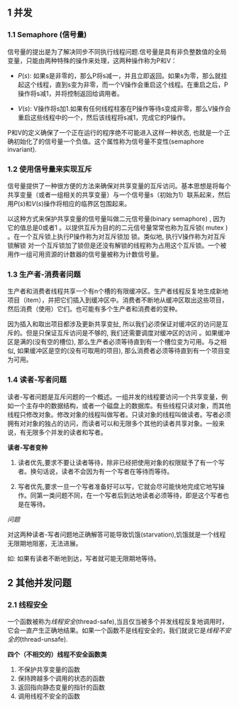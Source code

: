## 1 并发

### 1.1 Semaphore (信号量)

信号量的提出是为了解决同步不同执行线程问题.信号量是具有非负整数值的全局变量，只能由两种特殊的操作来处理，这两种操作称为P和V：

- $P(s)$: 如果s是非零的，那么P将s减一，并且立即返回。如果s为零，那么就挂起这个线程，直到s变为非零，而一个V操作会重启这个线程。在重启之后，P操作将s减1，并将控制返回给调用者。

- $V(s)$: V操作将s加1.如果有任何线程柱塞在P操作等待s变成非零，那么V操作会重启这些线程中的一个，然后该线程将s减1，完成它的P操作。

P和V的定义确保了一个正在运行的程序绝不可能进入这样一种状态, 也就是一个正确初始化了的信号量一个负值。这个属性称为信号量不变性(semaphore invariant).

### 1.2 使用信号量来实现互斥

信号量提供了一种很方便的方法来确保对共享变量的互斥访问。基本思想是将每个共享变量（或者一组相关的共享变量）与一个信号量s（初始为1）联系起来，然后用$P(s)$和$V(s)$操作将相应的临界区包围起来。


以这种方式来保护共享变量的信号量叫做二元信号量(binary semaphore) , 因为它的值总是0或者1 。以提供互斥为目的的二元信号量常常也称为互斥锁( mutex ) 。在一个互斥锁上执行P操作称为对互斥锁加 锁。类似地, 执行V操作称为对互斥锁解锁 对一个互斥锁加了锁但是还没有解锁的线程称为占用这个互斥锁。一个被用作一组可用资源的计数器的信号量被称为计数信号量。

### 1.3 生产者-消费者问题

生产者和消费者线程共享一个有n个槽的有限缓冲区。生产者线程反复地生成新地项目（item），并把它们插入到缓冲区中。消费者不断地从缓冲区取出这些项目，然后消费（使用）它们。也可能有多个生产者和消费者的变种。

因为插入和取出项目都涉及更新共享变扯, 所以我们必须保证对缓冲区的访问是互斥的。但是只保证互斥访问是不够的, 我们还需要调度对缓冲区的访问 。如果缓冲区是满的(没有空的槽位), 那么生产者必须等待直到有一个槽位变为可用。与之相似, 如果缓冲区是空的(没有可取用的项目), 那么消费者必须等待直到有一个项目变为可用。

### 1.4 读者-写者问题

读者-写者问题是互斥问题的一个概述。一组并发的线程要访问一个共享变量，例如一个主存中的数据结构，或者一个磁盘上的数据库。有些线程只读对象，而其他线程只修改对象。修改对象的线程叫做写者。只读对象的线程叫做读者。写者必须拥有对对象的独占的访问，而读者可以和无限多个其他的读者共享对象。一般来说，有无限多个并发的读者和写者。

**读者-写者变种**

1. 读者优先,要求不要让读者等待，除非已经把使用对象的权限赋予了有一个写者。换句话说，读者不会因为有一个写者在等待而等待。

2. 写者优先,要求一旦一个写者准备好可以写，它就会尽可能快地完成它地写操作。同第一类问题不同，在一个写者后到达地读者必须等待，即是这个写者也是在等待。

*问题*

对这两种读者-写者问题地正确解答可能导致饥饿(starvation),饥饿就是一个线程无限期地阻塞，无法进展。

如: 如果有读者不断地到达，写者就可能无限期地等待。

## 2 其他并发问题 
### 2.1 线程安全

一个函数被称为*线程安全*(thread-safe),当且仅当被多个并发线程反复地调用时，它会一直产生正确地结果。如果一个函数不是线程安全的，我们就说它是*线程不安全的*(thread-unsafe).

**四个（不相交的）线程不安全函数类**

1. 不保护共享变量的函数
2. 保持跨越多个调用的状态的函数
3. 返回指向静态变量的指针的函数
4. 调用线程不安全的函数


